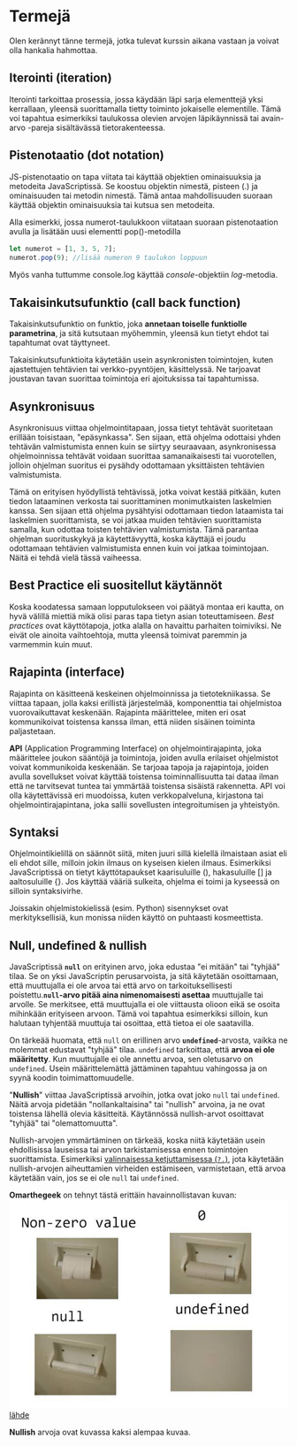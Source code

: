 # Termejä

Olen kerännyt tänne termejä, jotka tulevat kurssin aikana vastaan ja voivat olla hankalia hahmottaa.

## Iterointi (iteration)

Iterointi tarkoittaa prosessia, jossa käydään läpi sarja elementtejä yksi kerrallaan, yleensä suorittamalla tietty toiminto jokaiselle elementille. Tämä voi tapahtua esimerkiksi taulukossa olevien arvojen läpikäynnissä tai avain-arvo -pareja sisältävässä tietorakenteessa.

## Pistenotaatio (dot notation)

JS-pistenotaatio on tapa viitata tai käyttää objektien ominaisuuksia ja metodeita JavaScriptissä. Se koostuu objektin nimestä, pisteen (.) ja ominaisuuden tai metodin nimestä. Tämä antaa mahdollisuuden suoraan käyttää objektin ominaisuuksia tai kutsua sen metodeita.

Alla esimerkki, jossa numerot-taulukkoon viitataan suoraan pistenotaation avulla ja lisätään uusi elementti pop()-metodilla

```js
let numerot = [1, 3, 5, 7];
numerot.pop(9); //lisää numeron 9 taulukon loppuun
```

Myös vanha tuttumme console.log käyttää _console_-objektiin _log_-metodia.

## Takaisinkutsufunktio (call back function)

Takaisinkutsufunktio on funktio, joka **annetaan toiselle funktiolle parametrina**, ja sitä kutsutaan myöhemmin, yleensä kun tietyt ehdot tai tapahtumat ovat täyttyneet.

Takaisinkutsufunktioita käytetään usein asynkronisten toimintojen, kuten ajastettujen tehtävien tai verkko-pyyntöjen, käsittelyssä. Ne tarjoavat joustavan tavan suorittaa toimintoja eri ajoituksissa tai tapahtumissa.

## Asynkronisuus

Asynkronisuus viittaa ohjelmointitapaan, jossa tietyt tehtävät suoritetaan erillään toisistaan, "epäsynkassa". Sen sijaan, että ohjelma odottaisi yhden tehtävän valmistumista ennen kuin se siirtyy seuraavaan, asynkronisessa ohjelmoinnissa tehtävät voidaan suorittaa samanaikaisesti tai vuorotellen, jolloin ohjelman suoritus ei pysähdy odottamaan yksittäisten tehtävien valmistumista.

Tämä on erityisen hyödyllistä tehtävissä, jotka voivat kestää pitkään, kuten tiedon lataaminen verkosta tai suorittaminen monimutkaisten laskelmien kanssa. Sen sijaan että ohjelma pysähtyisi odottamaan tiedon lataamista tai laskelmien suorittamista, se voi jatkaa muiden tehtävien suorittamista samalla, kun odottaa toisten tehtävien valmistumista. Tämä parantaa ohjelman suorituskykyä ja käytettävyyttä, koska käyttäjä ei joudu odottamaan tehtävien valmistumista ennen kuin voi jatkaa toimintojaan. Näitä ei tehdä vielä tässä vaiheessa.

## Best Practice eli suositellut käytännöt

Koska koodatessa samaan lopputulokseen voi päätyä montaa eri kautta, on hyvä välillä miettiä mikä olisi paras tapa tietyn asian toteuttamiseen. _Best practices_ ovat käyttötapoja, jotka alalla on havaittu parhaiten toimiviksi. Ne eivät ole ainoita vaihtoehtoja, mutta yleensä toimivat paremmin ja varmemmin kuin muut.

## Rajapinta (interface)

Rajapinta on käsitteenä keskeinen ohjelmoinnissa ja tietotekniikassa. Se viittaa tapaan, jolla kaksi erillistä järjestelmää, komponenttia tai ohjelmistoa vuorovaikuttavat keskenään. Rajapinta määrittelee, miten eri osat kommunikoivat toistensa kanssa ilman, että niiden sisäinen toiminta paljastetaan.

**API** (Application Programming Interface) on ohjelmointirajapinta, joka määrittelee joukon sääntöjä ja toimintoja, joiden avulla erilaiset ohjelmistot voivat kommunikoida keskenään. Se tarjoaa tapoja ja rajapintoja, joiden avulla sovellukset voivat käyttää toistensa toiminnallisuutta tai dataa ilman että ne tarvitsevat tuntea tai ymmärtää toistensa sisäistä rakennetta. API voi olla käytettävissä eri muodoissa, kuten verkkopalveluna, kirjastona tai ohjelmointirajapintana, joka sallii sovellusten integroitumisen ja yhteistyön.

## Syntaksi

Ohjelmointikielillä on säännöt siitä, miten juuri sillä kielellä ilmaistaan asiat eli eli ehdot sille, milloin jokin ilmaus on kyseisen kielen ilmaus. Esimerkiksi JavaScriptissä on tietyt käyttötapaukset kaarisuluille (), hakasuluille [] ja aaltosuluille {}. Jos käyttää vääriä sulkeita, ohjelma ei toimi ja kyseessä on silloin syntaksivirhe.

Joissakin ohjelmistokielissä (esim. Python) sisennykset ovat merkityksellisiä, kun monissa niiden käyttö on puhtaasti kosmeettista.

## Null, undefined & nullish

JavaScriptissä **`null`** on erityinen arvo, joka edustaa "ei mitään" tai "tyhjää" tilaa. Se on yksi JavaScriptin perusarvoista, ja sitä käytetään osoittamaan, että muuttujalla ei ole arvoa tai että arvo on tarkoituksellisesti poistettu.**`null`-arvo pitää aina nimenomaisesti asettaa** muuttujalle tai arvolle. Se merkitsee, että muuttujalla ei ole viittausta olioon eikä se osoita mihinkään erityiseen arvoon. Tämä voi tapahtua esimerkiksi silloin, kun halutaan tyhjentää muuttuja tai osoittaa, että tietoa ei ole saatavilla.

On tärkeää huomata, että `null` on erillinen arvo **`undefined`**-arvosta, vaikka ne molemmat edustavat "tyhjää" tilaa. `undefined` tarkoittaa, että **arvoa ei ole määritetty**. Kun muuttujalle ei ole annettu arvoa, sen oletusarvo on `undefined`. Usein määrittelemättä jättäminen tapahtuu vahingossa ja on syynä koodin toimimattomuudelle.

"**Nullish**" viittaa JavaScriptissä arvoihin, jotka ovat joko `null` tai `undefined`. Näitä arvoja pidetään "nollankaltaisina" tai "nullish" arvoina, ja ne ovat toistensa lähellä olevia käsitteitä. Käytännössä nullish-arvot osoittavat "tyhjää" tai "olemattomuutta".

Nullish-arvojen ymmärtäminen on tärkeää, koska niitä käytetään usein ehdollisissa lauseissa tai arvon tarkistamisessa ennen toimintojen suorittamista. Esimerkiksi [valinnaisessa ketjuttamisessa (`?.`)](../08_osa/01_ketjutus.md), jota käytetään nullish-arvojen aiheuttamien virheiden estämiseen, varmistetaan, että arvoa käytetään vain, jos se ei ole `null` tai `undefined`.

**Omarthegeek** on tehnyt tästä erittäin havainnollistavan kuvan: ![null vs undefined](assets/r_2347874_pNrMx.jpg)
[lähde](https://devrant.com/rants/2347874/null-vs-undefine)

**Nullish** arvoja ovat kuvassa kaksi alempaa kuvaa.
